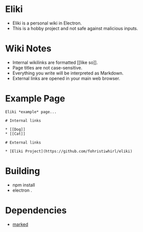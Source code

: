 # Eliki

* Eliki is a personal wiki in Electron.
* This is a hobby project and not safe against malicious inputs.

# Wiki Notes

* Internal wikilinks are formatted [[like so]].
* Page titles are not case-sensitive.
* Everything you write will be interpreted as Markdown.
* External links are opened in your main web browser.

# Example Page

```
Eliki *example* page...

# Internal links

* [[Dog]]
* [[Cat]]

# External links

* [Eliki Project](https://github.com/fohristiwhirl/eliki)
```

# Building

* npm install
* electron .

# Dependencies

* [marked](https://www.npmjs.com/package/marked)
